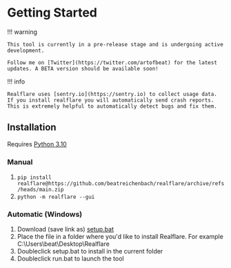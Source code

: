 # Getting Started

!!! warning

    This tool is currently in a pre-release stage and is undergoing active development.

    Follow me on [Twitter](https://twitter.com/artofbeat) for the latest updates. A BETA version should be available soon!


!!! info

    Realflare uses [sentry.io](https://sentry.io) to collect usage data. If you install realflare you will automatically send crash reports. This is extremely helpful to automatically detect bugs and fix them.

## Installation

Requires [Python 3.10](https://www.python.org/downloads/windows)

### Manual
1. `pip install realflare@https://github.com/beatreichenbach/realflare/archive/refs/heads/main.zip`
2. `python -m realflare --gui`

### Automatic (Windows)
1. Download (save link as) [setup.bat](https://raw.githubusercontent.com/beatreichenbach/realflare/main/scripts/setup.bat)
2. Place the file in a folder where you'd like to install Realflare. For example C:\Users\beat\Desktop\Realflare
3. Doubleclick setup.bat to install in the current folder
4. Doubleclick run.bat to launch the tool
